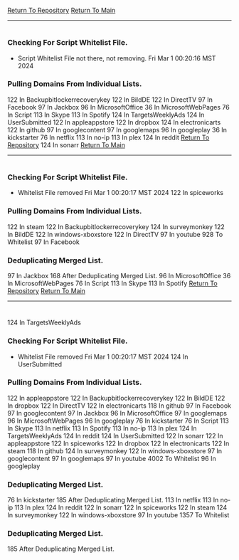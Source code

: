 [Return To Repository](https://github.com/DigitalWarrior/piholeparser/)
[Return To Main](https://github.com/DigitalWarrior/piholeparser/blob/master/RecentRunLogs/Mainlog.md)
____________________________________
# 
### Checking For Script Whitelist File.
* Script Whitelist File not there, not removing. Fri Mar  1 00:20:16 MST 2024
### Pulling Domains From Individual Lists.
122 In Backupbitlockerrecoverykey
122 In BildDE
122 In DirectTV
97 In Facebook
97 In Jackbox
96 In MicrosoftOffice
36 In MicrosoftWebPages
76 In Script
113 In Skype
113 In Spotify
124 In TargetsWeeklyAds
124 In UserSubmitted
122 In appleappstore
122 In dropbox
124 In electronicarts
122 In github
97 In googlecontent
97 In googlemaps
96 In googleplay
36 In kickstarter
76 In netflix
113 In no-ip
113 In plex
124 In reddit
[Return To Repository](https://github.com/DigitalWarrior/piholeparser/)
124 In sonarr
[Return To Main](https://github.com/DigitalWarrior/piholeparser/blob/master/RecentRunLogs/Mainlog.md)
____________________________________
# 
### Checking For Script Whitelist File.
* Whitelist File removed Fri Mar  1 00:20:17 MST 2024
122 In spiceworks
### Pulling Domains From Individual Lists.
122 In steam
122 In Backupbitlockerrecoverykey
124 In surveymonkey
122 In BildDE
122 In windows-xboxstore
122 In DirectTV
97 In youtube
928 To Whitelist
97 In Facebook
### Deduplicating Merged List.
97 In Jackbox
168 After Deduplicating Merged List.
96 In MicrosoftOffice
36 In MicrosoftWebPages
76 In Script
113 In Skype
113 In Spotify
[Return To Repository](https://github.com/DigitalWarrior/piholeparser/)
[Return To Main](https://github.com/DigitalWarrior/piholeparser/blob/master/RecentRunLogs/Mainlog.md)
____________________________________
# 
124 In TargetsWeeklyAds
### Checking For Script Whitelist File.
* Whitelist File removed Fri Mar  1 00:20:17 MST 2024
124 In UserSubmitted
### Pulling Domains From Individual Lists.
122 In appleappstore
122 In Backupbitlockerrecoverykey
122 In BildDE
122 In dropbox
122 In DirectTV
122 In electronicarts
118 In github
97 In Facebook
97 In googlecontent
97 In Jackbox
96 In MicrosoftOffice
97 In googlemaps
96 In MicrosoftWebPages
96 In googleplay
76 In kickstarter
76 In Script
113 In Skype
113 In netflix
113 In Spotify
113 In no-ip
113 In plex
124 In TargetsWeeklyAds
124 In reddit
124 In UserSubmitted
122 In sonarr
122 In appleappstore
122 In spiceworks
122 In dropbox
122 In electronicarts
122 In steam
118 In github
124 In surveymonkey
122 In windows-xboxstore
97 In googlecontent
97 In googlemaps
97 In youtube
4002 To Whitelist
96 In googleplay
### Deduplicating Merged List.
76 In kickstarter
185 After Deduplicating Merged List.
113 In netflix
113 In no-ip
113 In plex
124 In reddit
122 In sonarr
122 In spiceworks
122 In steam
124 In surveymonkey
122 In windows-xboxstore
97 In youtube
1357 To Whitelist
### Deduplicating Merged List.
185 After Deduplicating Merged List.
